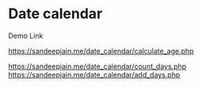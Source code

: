 # Date calendar

Demo Link 

https://sandeepjain.me/date_calendar/calculate_age.php


https://sandeepjain.me/date_calendar/count_days.php
https://sandeepjain.me/date_calendar/add_days.php
